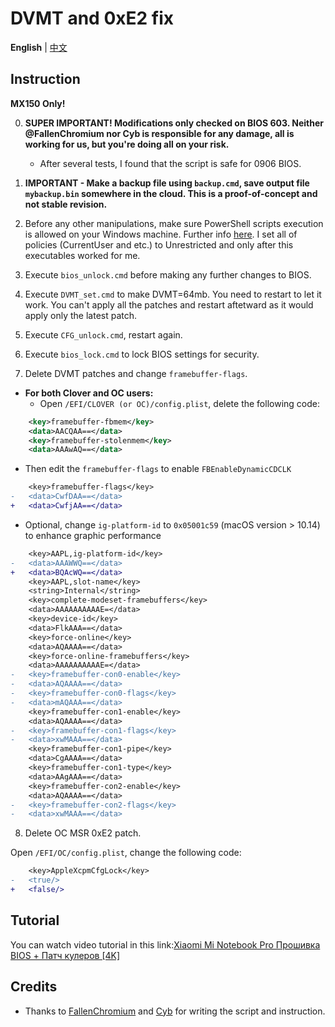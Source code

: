 # DVMT and 0xE2 fix

**English** | [中文](README_CN.md)

## Instruction

**MX150 Only!**

0. **SUPER IMPORTANT! Modifications only checked on BIOS 603. Neither @FallenChromium nor Cyb is responsible for any damage, all is working for us, but you're doing all on your risk.**
    - After several tests, I found that the script is safe for 0906 BIOS.

1. **IMPORTANT - Make a backup file using `backup.cmd`, save output file `mybackup.bin` somewhere in the cloud. This is a proof-of-concept and not stable revision.**

2. Before any other manipulations, make sure PowerShell scripts execution is allowed on your Windows machine. Further info [here](https://docs.microsoft.com/en-us/powershell/module/microsoft.powershell.security/set-executionpolicy?view=powershell-6). I set all of policies (CurrentUser and etc.) to Unrestricted and only after this executables worked for me.

3. Execute `bios_unlock.cmd` before making any further changes to BIOS.

4. Execute `DVMT_set.cmd` to make DVMT=64mb. You need to restart to let it work. You can't apply all the patches and restart aftetward as it would apply only the latest patch.

5. Execute `CFG_unlock.cmd`, restart again. 

6. Execute `bios_lock.cmd` to lock BIOS settings for security.

7. Delete DVMT patches and change `framebuffer-flags`.

- **For both Clover and OC users:**
  - Open `/EFI/CLOVER (or OC)/config.plist`, delete the following code:
```xml
    <key>framebuffer-fbmem</key>
    <data>AACQAA==</data>
    <key>framebuffer-stolenmem</key>
    <data>AAAwAQ==</data>
```

- Then edit the `framebuffer-flags` to enable `FBEnableDynamicCDCLK`
```diff
    <key>framebuffer-flags</key>
-   <data>CwfDAA==</data>
+   <data>CwfjAA==</data>
```

- Optional, change `ig-platform-id` to `0x05001c59` (macOS version > 10.14) to enhance graphic performance
```diff
    <key>AAPL,ig-platform-id</key>
-   <data>AAAWWQ==</data>
+   <data>BQAcWQ==</data>
    <key>AAPL,slot-name</key>
    <string>Internal</string>
    <key>complete-modeset-framebuffers</key>
    <data>AAAAAAAAAAE=</data>
    <key>device-id</key>
    <data>FlkAAA==</data>
    <key>force-online</key>
    <data>AQAAAA==</data>
    <key>force-online-framebuffers</key>
    <data>AAAAAAAAAAE=</data>
-   <key>framebuffer-con0-enable</key>
-   <data>AQAAAA==</data>
-   <key>framebuffer-con0-flags</key>
-   <data>mAQAAA==</data>
    <key>framebuffer-con1-enable</key>
    <data>AQAAAA==</data>
-   <key>framebuffer-con1-flags</key>
-   <data>xwMAAA==</data>
    <key>framebuffer-con1-pipe</key>
    <data>CgAAAA==</data>
    <key>framebuffer-con1-type</key>
    <data>AAgAAA==</data>
    <key>framebuffer-con2-enable</key>
    <data>AQAAAA==</data>
-   <key>framebuffer-con2-flags</key>
-   <data>xwMAAA==</data>
```

8. Delete OC MSR 0xE2 patch.

Open `/EFI/OC/config.plist`, change the following code:
```diff
    <key>AppleXcpmCfgLock</key>
-   <true/>
+   <false/>
```


## Tutorial

You can watch video tutorial in this link:[Xiaomi Mi Notebook Pro Прошивка BIOS + Патч кулеров [4K]](https://www.youtube.com/watch?v=he4QNY2slE0&feature=youtu.be)


## Credits

- Thanks to [FallenChromium](https://github.com/FallenChromium) and [Cyb](http://4pda.ru/forum/index.php?showuser=914121) for writing the script and instruction.
